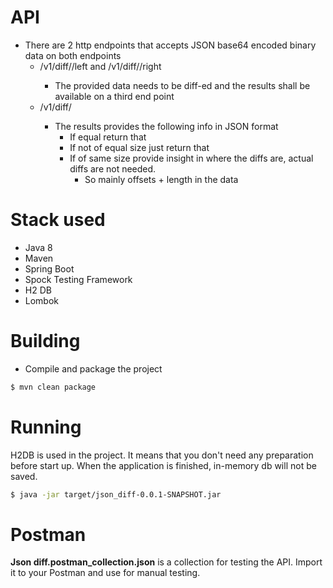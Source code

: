 # API

- There are 2 http endpoints that accepts JSON base64 encoded binary data on both
endpoints
    - <host>/v1/diff/<ID>/left and <host>/v1/diff/<ID>/right
        - The provided data needs to be diff-ed and the results shall be available on a third end
point
    - <host>/v1/diff/<ID>
        - The results provides the following info in JSON format
            - If equal return that
            - If not of equal size just return that
            - If of same size provide insight in where the diffs are, actual diffs are not needed. 
                - So mainly offsets + length in the data

# Stack used

* Java 8
* Maven
* Spring Boot
* Spock Testing Framework
* H2 DB
* Lombok

# Building

* Compile and package the project

```bash
$ mvn clean package
```

# Running

H2DB is used in the project. It means that you don't need any preparation before start up. When the application is finished, 
in-memory db will not be saved. 
```bash
$ java -jar target/json_diff-0.0.1-SNAPSHOT.jar
```

# Postman

**Json diff.postman_collection.json** is a collection for testing the API. 
Import it to your Postman and use for manual testing.



